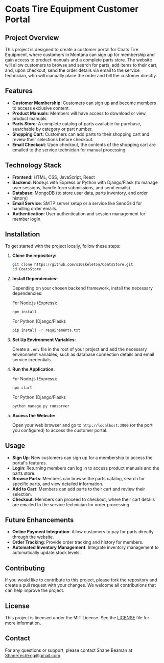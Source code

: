 # Coats Tire Equipment Customer Portal

## Project Overview

This project is designed to create a customer portal for Coats Tire Equipment, where customers in Montana can sign up for membership and gain access to product manuals and a complete parts store. The website will allow customers to browse and search for parts, add items to their cart, and, upon checkout, send the order details via email to the service technician, who will manually place the order and bill the customer directly.

## Features

- **Customer Membership**: Customers can sign up and become members to access exclusive content.
- **Product Manuals**: Members will have access to download or view product manuals.
- **Parts Store**: A complete catalog of parts available for purchase, searchable by category or part number.
- **Shopping Cart**: Customers can add parts to their shopping cart and review their selections before checkout.
- **Email Checkout**: Upon checkout, the contents of the shopping cart are emailed to the service technician for manual processing.

## Technology Stack

- **Frontend**: HTML, CSS, JavaScript, React
- **Backend**: Node.js with Express or Python with Django/Flask (to manage user sessions, handle form submissions, and send emails)
- **Database**: MongoDB (to store user data, parts inventory, and order history)
- **Email Service**: SMTP server setup or a service like SendGrid for handling order emails.
- **Authentication**: User authentication and session management for member login.

## Installation

To get started with the project locally, follow these steps:

1. **Clone the repository:**

   ```bash
   git clone https://github.com/s10skeleton/CoatsStore.git
   cd CoatsStore
   ```

2. **Install Dependencies:**

   Depending on your chosen backend framework, install the necessary dependencies:

   For Node.js (Express):
   ```bash
   npm install
   ```

   For Python (Django/Flask):
   ```bash
   pip install -r requirements.txt
   ```

3. **Set Up Environment Variables:**

   Create a `.env` file in the root of your project and add the necessary environment variables, such as database connection details and email service credentials.

4. **Run the Application:**

   For Node.js (Express):
   ```bash
   npm start
   ```

   For Python (Django/Flask):
   ```bash
   python manage.py runserver
   ```

5. **Access the Website:**

   Open your web browser and go to `http://localhost:3000` (or the port you configured) to access the customer portal.

## Usage

- **Sign Up**: New customers can sign up for a membership to access the portal's features.
- **Login**: Returning members can log in to access product manuals and the parts store.
- **Browse Parts**: Members can browse the parts catalog, search for specific parts, and view detailed information.
- **Add to Cart**: Members can add parts to their cart and review their selection.
- **Checkout**: Members can proceed to checkout, where their cart details are emailed to the service technician for order processing.

## Future Enhancements

- **Online Payment Integration**: Allow customers to pay for parts directly through the website.
- **Order Tracking**: Provide order tracking and history for members.
- **Automated Inventory Management**: Integrate inventory management to automatically update stock levels.

## Contributing

If you would like to contribute to this project, please fork the repository and create a pull request with your changes. We welcome all contributions that can help improve the project.

## License

This project is licensed under the MIT License. See the [LICENSE](LICENSE) file for more information.

## Contact

For any questions or support, please contact Shane Beaman at ShaneTechEng@gmail.com.
